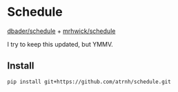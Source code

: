 # Schedule

[dbader/schedule](https://github.com/dbader/schedule) +
[mrhwick/schedule](https://github.com/mrhwick/schedule)

I try to keep this updated, but YMMV.

## Install

```
pip install git+https://github.com/atrnh/schedule.git
```
